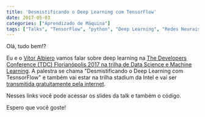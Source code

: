 ```yaml
---
title: 'Desmistificando o Deep Learning com TensorFlow'
date: 2017-05-03
categories: ["Aprendizado de Máquina"]
tags: ["Talks", "TensorFlow", "python", "Deep Learning", "Redes Neurais Convolucionais"]
---
```


Olá, tudo bem!?

Eu e o [Vítor Albiero](https://twitter.com/vitoralbiero) vamos falar sobre deep learning na [The Developers Conference (TDC) Florianópolis 2017 na trilha de Data Science e Machine Learning](http://www.thedevelopersconference.com.br/tdc/2017/florianopolis/trilha-datascience-e-machine-learning). A palestra se chama "Desmistificando o Deep Learning com TesnsorFlow" e também vai estar na trilha stadium da Intel e vai ser [transmitida gratuitamente pela internet](https://www.eventials.com/Globalcode/quinta-de-manha-stadium-intel-floripa-2017/).

Nesses links você pode acessar os slides da talk e também o código.

Espero que você goste!
